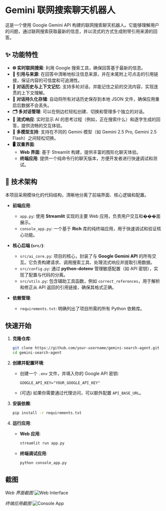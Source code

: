# Gemini 联网搜索聊天机器人

这是一个使用 Google Gemini API 构建的联网搜索聊天机器人。它能够理解用户的问题，通过联网搜索获取最新的信息，并以流式的方式生成附带引用来源的回答。

## ✨ 功能特性

- **🌐 实时联网搜索**: 利用 Google 搜索工具，确保回答基于最新的信息。
- **🔗 引用与来源**: 在回答中清晰地标注信息来源，并在末尾附上可点击的引用链接，保证内容的可信度和可追溯性。
- **💬 对话历史与上下文记忆**: 支持多轮对话，并能记住之前的交流内容，实现连贯的上下文理解。
- **💾 对话持久化存储**: 自动将所有对话历史保存到本地 JSON 文件，确保应用重启后数据不会丢失。
- **🗂️ 多对话管理**: 可以在侧边栏轻松创建、切换和管理多个独立的对话。
- **💨 流式响应**: 实时显示 AI 的思考过程（例如，正在搜索什么）和逐字生成的回答，提供流畅的交互体验。
- **🤖 多模型支持**: 支持在不同的 Gemini 模型（如 Gemini 2.5 Pro, Gemini 2.5 Flash）之间轻松切换。
- **🖥️ 双重界面**:
  - **Web 界面**: 基于 Streamlit 构建，提供丰富的图形化聊天体验。
  - **终端应用**: 提供一个纯命令行的聊天版本，方便开发者进行快速调试和测试。

## 🚀 技术架构

本项目采用模块化的代码结构，清晰地分离了前端界面、核心逻辑和配置。

- **前端应用**:
  - `app.py`: 使用 **Streamlit** 实现的主要 Web 应用，负责用户交互和���面展示。
  - `console_app.py`: 一个基于 **Rich** 库的纯终端应用，用于快速调试和验证核心功能。

- **核心后端 (`src/`)**:
  - `src/ai_core.py`: 项目的核心，封装了与 **Google Gemini API** 的所有交互。它负责构建请求、调用搜索工具、处理流式响应并提取引用数据。
  - `src/config.py`: 通过 **python-dotenv** 管理敏感配置（如 API 密钥），实现了配置与代码的分离。
  - `src/utils.py`: 包含辅助工具函数，例如 `correct_references`，用于解析和修正从 API 返回的引用链接，确保其格式正确。

- **依赖管理**:
  - `requirements.txt`: 明确列出了项目所需的所有 Python 依赖库。

## 快速开始

1.  **克隆仓库**:
    ```bash
    git clone https://github.com/your-username/gemini-search-agent.git
    cd gemini-search-agent
    ```

2.  **创建并配置环境**:
    - 创建一个 `.env` 文件，并填入你的 Google API 密钥:
      ```
      GOOGLE_API_KEY="YOUR_GOOGLE_API_KEY"
      ```
    - (可选) 如果你需要通过代理访问，可以额外配置 `API_BASE_URL`。

3.  **安装依赖**:
    ```bash
    pip install -r requirements.txt
    ```

4.  **运行应用**:
    - **Web 应用**:
      ```bash
      streamlit run app.py
      ```
    - **终端调试应用**:
      ```bash
      python console_app.py
      ```

## 截图

*Web 界面截图*
![Web Interface](https://path-to-your-screenshot/web_interface.png)

*终端应用截图*
![Console App](https://path-to-your-screenshot/console_app.png)